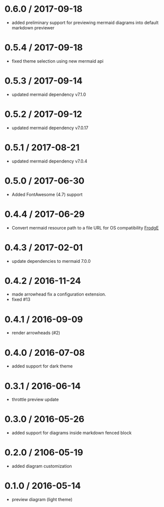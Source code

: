 # 0.6.0 / 2017-09-18

* added preliminary support for previewing mermaid diagrams into default markdown previewer

# 0.5.4 / 2017-09-18

* fixed theme selection using new mermaid api

# 0.5.3 / 2017-09-14

* updated mermaid dependency v7.1.0

# 0.5.2 / 2017-09-12

* updated mermaid dependency v7.0.17

# 0.5.1 / 2017-08-21

* updated mermaid dependency v7.0.4

# 0.5.0 / 2017-06-30

* Added FontAwesome (4.7) support

# 0.4.4 / 2017-06-29

* Convert mermaid resource path to a file URL for OS compatibility [FrodgE](https://github.com/FrodgE)

# 0.4.3 / 2017-02-01

* update dependencies to mermaid 7.0.0

# 0.4.2 / 2016-11-24

* made arrowhead fix a configuration extension.
* fixed #13

# 0.4.1 / 2016-09-09

* render arrowheads (#2)

# 0.4.0 / 2016-07-08

* added support for dark theme

# 0.3.1 / 2016-06-14

* throttle preview update

# 0.3.0 / 2016-05-26

* added support for diagrams inside markdown fenced block

# 0.2.0 / 2106-05-19

* added diagram customization

# 0.1.0 / 2016-05-14

* preview diagram (light theme)
